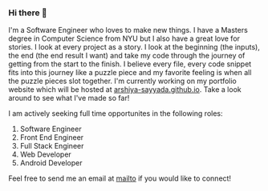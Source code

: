 ### Hi there 👋

I'm a Software Engineer who loves to make new things. I have a Masters degree in Computer Science from NYU but I also have a great love for stories. I look at every project as a story. I look at the beginning (the inputs), the end (the end result I want) and take my code through the journey of getting from the start to the finish. I believe every file, every code snippet fits into this journey like a puzzle piece and my favorite feeling is when all the puzzle pieces slot together. I'm currently working on my portfolio website which will be hosted at [arshiya-sayyada.github.io](arshiya-sayyada.github.io). Take a look around to see what I've made so far!

I am actively seeking full time opportunites in the following roles:
1. Software Engineer
2. Front End Engineer
3. Full Stack Engineer
4. Web Developer
5. Android Developer

Feel free to send me an email at [mailto](mailto:arshiya.sayyada@nyu.edu) if you would like to connect!
<!--
**arshiya-sayyada/arshiya-sayyada** is a ✨ _special_ ✨ repository because its `README.md` (this file) appears on your GitHub profile.

Here are some ideas to get you started:

- 🔭 I’m currently working on ...
- 🌱 I’m currently learning ...
- 👯 I’m looking to collaborate on ...
- 🤔 I’m looking for help with ...
- 💬 Ask me about ...
- 📫 How to reach me: ...
- 😄 Pronouns: ...
- ⚡ Fun fact: ...
-->
